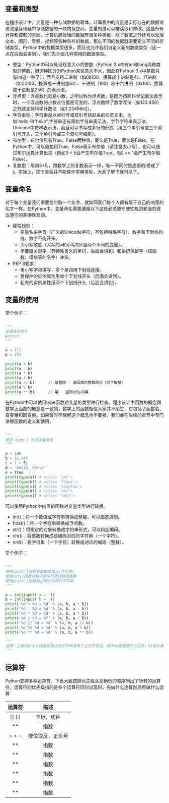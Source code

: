 ## 变量和类型
在程序设计中，变量是一种存储数据的载体。计算机中的变量是实际存在的数据或者说是存储器中存储数据的一块内存空间，变量的值可以被读取和修改，这是所有计算和控制的基础。计算机能处理的数据有很多种类型，除了数值之外还可以处理文本、图形、音频、视频等各种各样的数据，那么不同的数据就需要定义不同的存储类型。Python中的数据类型很多，而且也允许我们自定义新的数据类型（这一点在后面会讲到），我们先介绍几种常用的数据类型。

- 整型：Python中可以处理任意大小的整数（Python 2.x中有int和long两种类型的整数，但这种区分对Python来说意义不大，因此在Python 3.x中整数只有int这一种了），而且支持二进制（如0b100，换算成十进制是4）、八进制（如0o100，换算成十进制是64）、十进制（100）和十六进制（0x100，换算成十进制是256）的表示法。
- 浮点型：浮点数也就是小数，之所以称为浮点数，是因为按照科学记数法表示时，一个浮点数的小数点位置是可变的，浮点数除了数学写法（如123.456）之外还支持科学计数法（如1.23456e2）。
- 字符串型：字符串是以单引号或双引号括起来的任意文本，比如'hello'和"hello",字符串还有原始字符串表示法、字节字符串表示法、Unicode字符串表示法，而且可以书写成多行的形式（用三个单引号或三个双引号开头，三个单引号或三个双引号结尾）。
- 布尔型：布尔值只有True、False两种值，要么是True，要么是False，在Python中，可以直接用True、False表示布尔值（请注意大小写），也可以通过布尔运算计算出来（例如3 < 5会产生布尔值True，而2 == 1会产生布尔值False）。
- 复数型：形如3+5j，跟数学上的复数表示一样，唯一不同的是虚部的i换成了j。实际上，这个类型并不能算作常用类型，大家了解下就可以了。


## 变量命名
对于每个变量我们需要给它取一个名字，就如同我们每个人都有属于自己的响亮的名字一样。在Python中，变量命名需要遵循以下这些必须遵守硬性规则和强烈建议遵守的非硬性规则。

- 硬性规则：
  - 变量名由字母（广义的Unicode字符，不包括特殊字符）、数字和下划线构成，数字不能开头。
  - 大小写敏感（大写的a和小写的A是两个不同的变量）。
  - 不要跟关键字（有特殊含义的单词，后面会讲到）和系统保留字（如函数、模块等的名字）冲突。
- PEP 8要求：
  - 用小写字母拼写，多个单词用下划线连接。
  - 受保护的实例属性用单个下划线开头（后面会讲到）。
  - 私有的实例属性用两个下划线开头（后面会讲到）。


## 变量的使用
举个例子：
```python

"""
变量使用例子
Author:
"""

a = 111
b = 123

print(a + b)
print(a - b)
print(a * b)
print(a / b)
print(a // b)      // 取整除 - 返回商的整数部分（向下取整）
print(a % b)
print(a ** b)      // 幂 - 返回x的y次幂

```

在Python中可以使用type函数对变量的类型进行检查。程序设计中函数的概念跟数学上函数的概念是一致的，数学上的函数相信大家并不陌生，它包括了函数名、自变量和因变量。如果暂时不理解这个概念也不要紧，我们会在后续的章节中专门讲解函数的定义和使用。

```python

"""
使用 type() 检查变量类型
"""

a = 100
b = 12.345
c = 1 + 5j
d = 'hello, world'
e = True
print(type(a)) # <class 'int'>
print(type(b)) # <class 'float'>
print(type(c)) # <class 'complex'>
print(type(d)) # <class 'str'>
print(type(e)) # <class 'bool'>

```

可以使用Python中内置的函数对变量类型进行转换。

- int()：将一个数值或字符串转换成整数，可以指定进制。
- float()：将一个字符串转换成浮点数。
- str()：将指定的对象转换成字符串形式，可以指定编码。
- chr()：将整数转换成该编码对应的字符串（一个字符）。
- ord()：将字符串（一个字符）转换成对应的编码（整数）。

举个例子：
```python

"""
使用input()函数获取键盘输入(字符串)
使用int()函数将输入的字符串转换成整数
使用print()函数输出带占位符的字符串
"""

a = int(input('a = '))
b = int(input('b = '))
print('%d + %d = %d' % (a, b, a + b))
print('%d - %d = %d' % (a, b, a - b))
print('%d * %d = %d' % (a, b, a * b))
print('%d / %d = %f' % (a, b, a / b))
print('%d // %d = %d' % (a, b, a // b))
print('%d %% %d = %d' % (a, b, a % b))
print('%d ** %d = %d' % (a, b, a ** b))

"""
说明：上面的print函数中输出的字符串使用了占位符语法，其中%d是整数的占位符，%f是小数的占位符，%%表示百分号（因为百分号代表了占位符，所以带占位符的字符串中要表示百分号必须写成%%）
"""

```

## 运算符
Python支持多种运算符，下表大致按照优先级从高到低的顺序列出了所有的运算符，运算符的优先级指的是多个运算符同时出现时，先做什么运算然后再做什么运算

|  运算符   | 描述      |
|  :---:   | :---:    |
| []  [;]  | 下标，切片 |
|  **      | 指数      |
| ~ + -    | 按位取反，正负号 |
|  **      | 指数      |
|  **      | 指数      |
|  **      | 指数      |
|  **      | 指数      |
|  **      | 指数      |
|  **      | 指数      |



